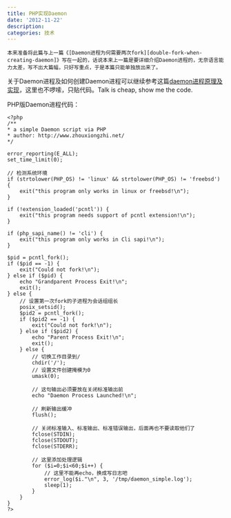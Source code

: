 ```yaml
---
title: PHP实现Daemon
date: '2012-11-22'
description:
categories: 技术
---
```

	本来准备将此篇与上一篇《[Daemon进程为何需要两次fork][double-fork-when-creating-daemon]》写在一起的，话说本来上一篇是要详细介绍Daemon进程的，无奈语言能力太差，写不出大篇幅，只好写重点，于是本篇只能单独放出来了。

关于Daemon进程及如何创建Daemon进程可以继续参考这篇[daemon进程原理及实现][yungang]，这里也不啰嗦，只贴代码。Talk is cheap, show me the code.

PHP版Daemon进程代码：  

	<?php
	/**
	* a simple Daemon script via PHP
	* author: http://www.zhouxiongzhi.net/
	*/
	
	error_reporting(E_ALL);
	set_time_limit(0);
	
	// 检测系统环境
	if (strtolower(PHP_OS) != 'linux' && strtolower(PHP_OS) != 'freebsd') {
		exit("this program only works in linux or freebsd!\n");
	}
	
	if (!extension_loaded('pcntl')) {
		exit("this program needs support of pcntl extension!\n");
	}
	
	if (php_sapi_name() != 'cli') {
		exit("this program only works in Cli sapi!\n");
	}
	
	$pid = pcntl_fork();
	if ($pid == -1) {
		exit("Could not fork!\n");
	} else if ($pid) {
		echo "Grandparent Process Exit!\n";
		exit();
	} else {
		// 设置第一次fork的子进程为会话组组长
		posix_setsid();
		$pid2 = pcntl_fork();
		if ($pid2 == -1) {
			exit("Could not fork!\n");
		} else if ($pid2) {
			echo "Parent Process Exit!\n";
			exit();
		} else {
			// 切换工作目录到/
			chdir('/');
			// 设置文件创建掩模为0
			umask(0);
			
			// 这句输出必须要放在关闭标准输出前
			echo "Daemon Process Launched!\n";
			
			// 刷新输出缓冲
			flush();
			
			// 关闭标准输入、标准输出、标准错误输出，后面再也不要读取他们了
			fclose(STDIN);
			fclose(STDOUT);
			fclose(STDERR);
			
			// 这里添加处理逻辑
			for ($i=0;$i<60;$i++) {
				// 这里不能再echo，换成写日志吧
				error_log($i."\n", 3, '/tmp/daemon_simple.log');
				sleep(1);
			}
		}
	}
	?>


[double-fork-when-creating-daemon]: http://www.zhouxiongzhi.net/post/36286317417/double-fork-when-creating-daemon
[yungang]: http://blog.163.com/yungang_z/blog/static/175153133201232462140622/